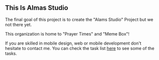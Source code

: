 ## This Is Almas Studio

The final goal of this project is to create the "Alams Studio" Project but we not there yet.


This organization is home to "Prayer Times" and "Meme Box"!

If you are skilled in mobile design, web or mobile development don't hesitate to contact me.
You can check the task list [here](https://memebox.ir/tasks) to see some of the tasks.

